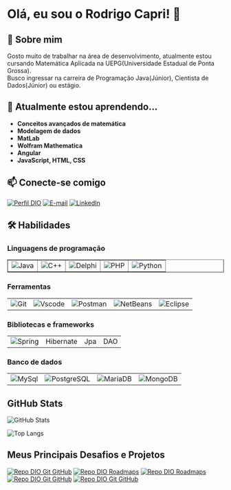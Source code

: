 # Olá, eu sou o Rodrigo Capri! 👋

## 🚀 Sobre mim
Gosto muito de trabalhar na área de desenvolvimento, atualmente estou cursando Matemática Aplicada na UEPG(Universidade Estadual de Ponta Grossa).\
Busco ingressar na carreira de Programação Java(Júnior), Cientista de Dados(Júnior) ou estágio.

## 🧠 Atualmente estou aprendendo...
- **Conceitos avançados de matemática**
- **Modelagem de dados**
- **MatLab**
- **Wolfram Mathematica**
- **Angular**
- **JavaScript, HTML, CSS**


## 📫 Conecte-se comigo

[![Perfil DIO](https://img.shields.io/badge/-Meu%20Perfil%20na%20DIO-30A3DC?style=for-the-badge)](https://web.dio.me/users/rodrigocamr90/)
[![E-mail](https://img.shields.io/badge/-Email-000?style=for-the-badge&logo=microsoft-outlook&logoColor=E94D5F)](https://gmail.com/rodrigocamr90@gmail.com)
[![LinkedIn](https://img.shields.io/badge/-LinkedIn-000?style=for-the-badge&logo=linkedin&logoColor=30A3DC)](https://linkedin.com/in/rodrigo-margarido/)

## 🛠 Habilidades

### Linguagens de programação
<table border=none >
  <tbody align="left">
    <tr>
      <td> <img align="center" alt="Java" src="https://img.shields.io/badge/java-%23ED8B00.svg?style=for-the-badge&logo=openjdk&logoColor=white"> </td>
      <td> <img align="center" alt="C++" src="https://img.shields.io/badge/C%2B%2B-00599C?style=for-the-badge&logo=c%2B%2B&logoColor=white" ></td>
      <td> <img align="center" alt="Delphi" src="https://img.shields.io/badge/Delphi-CC342D?style=for-the-badge&logo=delphi&logoColor=white"> </td>
      <td> <img align="center" alt="PHP" src="https://img.shields.io/badge/PHP-777BB4?style=for-the-badge&logo=php&logoColor=white"> </td>
      <td> <img align="center" alt="Python" src="https://img.shields.io/badge/python-3670A0?style=for-the-badge&logo=python&logoColor=ffdd54"> </td>
    </tr>
  </tbody>
</table>

### Ferramentas
<table>
  <tbody align="left">
    <tr>
      <td> <img align="center" alt="Git" src="https://img.shields.io/badge/GIT-E44C30?style=for-the-badge&logo=git&logoColor=white"> </td>
      <td> <img align="center" alt="Vscode" src="https://img.shields.io/badge/Vscode-007ACC?style=for-the-badge&logo=visual-studio-code&logoColor=white" ></td>
      <td> <img align="center" alt="Postman" src="https://img.shields.io/badge/Postman-FF6C37.svg?style=for-the-badge&logo=Postman&logoColor=white"> </td>
      <td> <img align="center" alt="NetBeans" src="https://img.shields.io/badge/NetBeansIDE-1B6AC6.svg?style=for-the-badge&logo=apache-netbeans-ide&logoColor=white"> </td>
      <td> <img align="center" alt="Eclipse" src="https://img.shields.io/badge/Eclipse-FE7A16.svg?style=for-the-badge&logo=Eclipse&logoColor=white"> </td>
    </tr>
  </tbody>
</table>

### Bibliotecas e frameworks
<table>
  <tbody align="left">
    <tr>
      <td> <img align="center" alt="Spring" src="https://img.shields.io/badge/spring-%236DB33F.svg?style=for-the-badge&logo=spring&logoColor=white"> </td>
      <td> Hibernate </td>
      <td> Jpa </td>
      <td> DAO </td>
    </tr>
  </tbody>
</table>

### Banco de dados
<table margin-left="20%">
  <tbody align="left">
    <tr>
      <td> <img align="center" alt="MySql" src="https://img.shields.io/badge/MySQL-00000F?style=for-the-badge&logo=mysql&logoColor=white"> </td>
      <td> <img align="center" alt="PostgreSQL" src="https://img.shields.io/badge/PostgreSQL-000?style=for-the-badge&logo=postgresql"> </td>
      <td> <img align="center" alt="MariaDB" src="https://img.shields.io/badge/MariaDB-003545?style=for-the-badge&logo=mariadb&logoColor=white"> </td>
      <td> <img align="center" alt="MongoDB" src="https://img.shields.io/badge/MongoDB-%234ea94b.svg?style=for-the-badge&logo=mongodb&logoColor=white"> </td>
    </tr>
  </tbody>
</table>

## GitHub Stats

![GitHub Stats](https://github-readme-stats.vercel.app/api?username=RodrigoCapri&theme=transparent&bg_color=000&border_color=30A3DC&show_icons=true&icon_color=30A3DC&title_color=E94D5F&text_color=FFF)

![Top Langs](https://github-readme-stats-git-masterrstaa-rickstaa.vercel.app/api/top-langs/?username=RodrigoCapri&layout=compact&bg_color=000&border_color=30A3DC&title_color=E94D5F&text_color=FFF)

## Meus Principais Desafios e Projetos

[![Repo DIO Git GitHub](https://github-readme-stats.vercel.app/api/pin/?username=RodrigoCapri&repo=empresa_idiomas&bg_color=000&border_color=30A3DC&show_icons=true&icon_color=30A3DC&title_color=E94D5F&text_color=FFF)](https://github.com/RodrigoCapri/empresa_idiomas)
[![Repo DIO Roadmaps](https://github-readme-stats.vercel.app/api/pin/?username=RodrigoCapri&repo=projeto-quilometragem-dolphin&bg_color=000&border_color=30A3DC&show_icons=true&icon_color=30A3DC&title_color=E94D5F&text_color=FFF)](https://github.com/RodrigoCapri/projeto-quilometragem-dolphin)       [![Repo DIO Roadmaps](https://github-readme-stats.vercel.app/api/pin/?username=digitalinnovationone&repo=roadmaps&bg_color=000&border_color=30A3DC&show_icons=true&icon_color=30A3DC&title_color=E94D5F&text_color=FFF)](https://github.com/digitalinnovationone/roadmaps)    [![Repo DIO Git GitHub](https://github-readme-stats.vercel.app/api/pin/?username=RodrigoCapri&repo=dio-lab-open-source&bg_color=000&border_color=30A3DC&show_icons=true&icon_color=30A3DC&title_color=E94D5F&text_color=FFF)](https://github.com/elidianaandrade/dio-lab-open-source) [![Repo DIO Git GitHub](https://github-readme-stats.vercel.app/api/pin/?username=RodrigoCapri&repo=ControlCNC&bg_color=000&border_color=30A3DC&show_icons=true&icon_color=30A3DC&title_color=E94D5F&text_color=FFF)](https://github.com/RodrigoCapri/ControlCNC)


